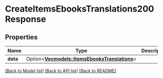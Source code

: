 # CreateItemsEbooksTranslations200Response

## Properties

Name | Type | Description | Notes
------------ | ------------- | ------------- | -------------
**data** | Option<[**Vec<models::ItemsEbooksTranslations>**](ItemsEbooksTranslations.md)> |  | [optional]

[[Back to Model list]](../README.md#documentation-for-models) [[Back to API list]](../README.md#documentation-for-api-endpoints) [[Back to README]](../README.md)


